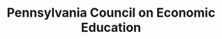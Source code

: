 ---
layout: repo
title: "Pennsylvania Council on Economic Education"
id: 13728
permalink: repos/13728/
---